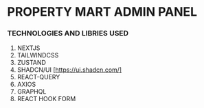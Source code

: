 # PROPERTY MART ADMIN PANEL

### TECHNOLOGIES AND LIBRIES USED

1. NEXTJS
2. TAILWINDCSS
3. ZUSTAND
4. SHADCN/UI [https://ui.shadcn.com/]
5. REACT-QUERY
6. AXIOS
7. GRAPHQL
8. REACT HOOK FORM
